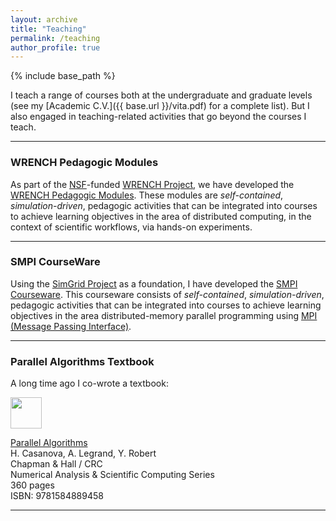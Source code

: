 ```yaml
---
layout: archive
title: "Teaching"
permalink: /teaching  
author_profile: true
---
```


{% include base_path %}

I teach a range of courses both at the undergraduate and graduate levels (see
my [Academic C.V.]({{ base.url }}/vita.pdf) for a complete list). But I also engaged in teaching-related activities that go beyond the courses I teach.


---
### WRENCH Pedagogic Modules

As part of the [NSF](http://nsf.gov)-funded [WRENCH
Project](https://wrench-project.org/), we have developed the [WRENCH
Pedagogic Modules](http://wrench-project.org/wrench-pedagogic-modules/).
These modules  are _self-contained_, _simulation-driven_, pedagogic
activities that can be integrated into courses to achieve learning
objectives in the area of distributed computing, in the context of
scientific workflows, via hands-on experiments.

---
### SMPI CourseWare

Using the [SimGrid Project](http://simgrid.org) as a foundation, I have
developed the [SMPI Courseware](https://simgrid.github.io/SMPI_CourseWare/).
This courseware consists of _self-contained_, _simulation-driven_,
pedagogic activities that can be integrated into courses to achieve
learning objectives in the area distributed-memory parallel programming
using [MPI (Message Passing Interface)](https://www.mpi-forum.org/).

---
### Parallel Algorithms Textbook

A long time ago I co-wrote a textbook:

<a href="www.crcpress.com/product/isbn/9781584889458"><img height="50" src="{{base.url}}/images/textbook.jpg"></a>

[Parallel Algorithms](http://www.crcpress.com/product/isbn/9781584889458)   
H. Casanova, A. Legrand, Y. Robert  
Chapman & Hall / CRC  
Numerical Analysis & Scientific Computing Series  
360 pages  
ISBN: 9781584889458


---



